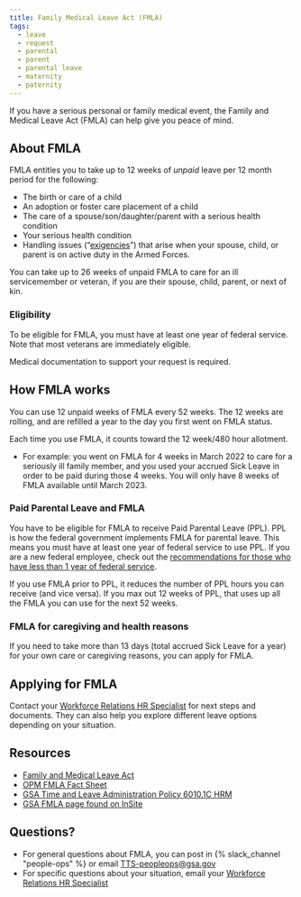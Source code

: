 ```yaml
---
title: Family Medical Leave Act (FMLA)
tags:
  - leave
  - request
  - parental
  - parent
  - parental leave
  - maternity
  - paternity
---
```

If you have a serious personal or family medical event, the Family and Medical Leave Act (FMLA) can help give you peace of mind. 

## About FMLA

FMLA entitles you to take up to 12 weeks of *unpaid* leave per 12 month period for the following:

* The birth or care of a child  
* An adoption or foster care placement of a child  
* The care of a spouse/son/daughter/parent with a serious health condition  
* Your serious health condition  
* Handling issues (“[exigencies](https://www.opm.gov/policy-data-oversight/pay-leave/leave-administration/fact-sheets/family-and-medical-leave-qualifying-exigency-leave/\#:\~:text=Categories%20of%20Qualifying%20Exigencies)”) that arise when your spouse, child, or parent is on active duty in the Armed Forces.

You can take up to 26 weeks of unpaid FMLA to care for an ill servicemember or veteran, if you are their spouse, child, parent, or next of kin. 

### Eligibility

To be eligible for FMLA, you must have at least one year of federal service. Note that most veterans are immediately eligible. 

Medical documentation to support your request is required.

## How FMLA works

You can use 12 unpaid weeks of FMLA every 52 weeks. The 12 weeks are rolling, and are refilled a year to the day you first went on FMLA status.

Each time you use FMLA, it counts toward the 12 week/480 hour allotment. 

* For example: you went on FMLA for 4 weeks in March 2022 to care for a seriously ill family member, and you used your accrued Sick Leave in order to be paid during those 4 weeks. You will only have 8 weeks of FMLA available until March 2023\.

### Paid Parental Leave and FMLA

You have to be eligible for FMLA to receive Paid Parental Leave (PPL). PPL is how the federal government implements FMLA for parental leave. This means you must have at least one year of federal service to use PPL. If you are a new federal employee, check out the [recommendations for those who have less than 1 year of federal service](https://docs.google.com/document/d/1I82lrWKkJX\_t7DocCYkbZSLFpHLLP\_HlwXWLgzzLFXk/edit\#).

If you use FMLA prior to PPL, it reduces the number of PPL hours you can receive (and vice versa). If you max out 12 weeks of PPL, that uses up all the FMLA you can use for the next 52 weeks.

### FMLA for caregiving and health reasons

If you need to take more than 13 days (total accrued Sick Leave for a year) for your own care or caregiving reasons, you can apply for FMLA. 

## Applying for FMLA

Contact your [Workforce Relations HR Specialist](https://docs.google.com/document/d/15glvq9UakKUN8XTRTa6gRkhBHm2whhQyAGmf8ibTtBs/edit) for next steps and documents. They can also help you explore different leave options depending on your situation.

## Resources

* [Family and Medical Leave Act](https://www.dol.gov/agencies/whd/fmla)  
* [OPM FMLA Fact Sheet](https://www.opm.gov/policy-data-oversight/pay-leave/leave-administration/fact-sheets/family-and-medical-leave/)   
* [GSA Time and Leave Administration Policy 6010.1C HRM](https://insite.gsa.gov/directives-library/time-and-leave-administration-policy-2?term=time+and+leave+directive)  
* [GSA FMLA page found on InSite](https://insite.gsa.gov/employee-resources/hr-eeo-pay-and-leave/pay-and-leave/leave/family-and-medical-leave-act-of-1993?term=fmla) 

## Questions?

- For general questions about FMLA, you can post in  {% slack_channel "people-ops" %} or email [TTS-peopleops@gsa.gov](mailto:TTS-peopleops@gsa.gov)   
- For specific questions about your situation, email your [Workforce Relations HR Specialist](https://docs.google.com/document/d/15glvq9UakKUN8XTRTa6gRkhBHm2whhQyAGmf8ibTtBs/edit)
